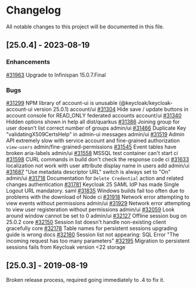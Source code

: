 # Changelog

All notable changes to this project will be documented in this file.

## [25.0.4] - 2023-08-19

### Enhancements

[#31963](https://github.com/keycloak/keycloak/issues/31963) Upgrade to Infinispan 15.0.7.Final

### Bugs

[#31299](https://github.com/keycloak/keycloak/issues/31299) NPM library of account-ui is unusable (@keycloak/keycloak-account-ui version 25.0.1) account/ui
[#31304](https://github.com/keycloak/keycloak/issues/31304) Hide save / update buttons in account console for READ_ONLY federated accounts account/ui
[#31340](https://github.com/keycloak/keycloak/issues/31340) Hidden options shown in help all dist/quarkus
[#31386](https://github.com/keycloak/keycloak/issues/31386) Joining group for user doesn't list correct number of groups admin/ui
[#31466](https://github.com/keycloak/keycloak/issues/31466) Duplicate Key "validatingX509CertsHelp" in admin-ui messages admin/ui
[#31519](https://github.com/keycloak/keycloak/issues/31519) Admin API extremely slow with service account and fine-grained authorization `view-users` admin/fine-grained-permissions
[#31545](https://github.com/keycloak/keycloak/issues/31545) Event tables have broken aria-labels admin/ui
[#31558](https://github.com/keycloak/keycloak/issues/31558) MSSQL test container can't start ci
[#31598](https://github.com/keycloak/keycloak/issues/31598) CURL commands in build don't check the response code ci
[#31633](https://github.com/keycloak/keycloak/issues/31633) localization not work with user attribute display name in users add admin/ui
[#31687](https://github.com/keycloak/keycloak/issues/31687) "Use metadata descriptor URL" switch is always set to "On" admin/ui
[#31718](https://github.com/keycloak/keycloak/issues/31718) Documentation for `Delete Credential` action and related changes authentication
[#31781](https://github.com/keycloak/keycloak/issues/31781) Keycloak 25 SAML IdP has made Single Logout URL mandatory. saml
[#31835](https://github.com/keycloak/keycloak/issues/31835) Windows builds fail too often due to problems with the download of Node ci
[#31918](https://github.com/keycloak/keycloak/issues/31918) Network error attempting to view events without permissions admin/ui
[#31929](https://github.com/keycloak/keycloak/issues/31929) Network error attempting to view user registeration without permissions admin/ui
[#32059](https://github.com/keycloak/keycloak/issues/32059) Look around window cannot be set to 0 admin/ui
[#32127](https://github.com/keycloak/keycloak/issues/32127) Offline session bug on 25.0.2 core
[#32150](https://github.com/keycloak/keycloak/issues/32150) Session list doesn't handle non-existing client gracefully core
[#32178](https://github.com/keycloak/keycloak/issues/32178) Table names for persistent sessions upgrading guide is wrong docs
[#32180](https://github.com/keycloak/keycloak/issues/32180) Session list not appearing: SQL Error "The incoming request has too many parameters"
[#32195](https://github.com/keycloak/keycloak/issues/32195) Migration to persistent sessions fails from Keycloak version <22 storage

## [25.0.3] - 2019-08-19

Broken release process, required going immediately to .4 to fix it.
